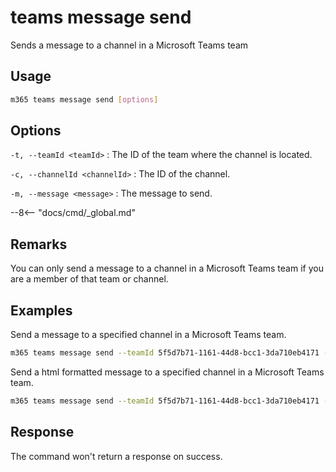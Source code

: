# teams message send

Sends a message to a channel in a Microsoft Teams team

## Usage

```sh
m365 teams message send [options]
```

## Options

`-t, --teamId <teamId>`
: The ID of the team where the channel is located.

`-c, --channelId <channelId>`
: The ID of the channel.

`-m, --message <message>`
: The message to send.

--8<-- "docs/cmd/_global.md"

## Remarks

You can only send a message to a channel in a Microsoft Teams team if you are a member of that team or channel.

## Examples

Send a message to a specified channel in a Microsoft Teams team.

```sh
m365 teams message send --teamId 5f5d7b71-1161-44d8-bcc1-3da710eb4171 --channelId 19:88f7e66a8dfe42be92db19505ae912a8@thread.skype --message "Hello World"
```

Send a html formatted message to a specified channel in a Microsoft Teams team.

```sh
m365 teams message send --teamId 5f5d7b71-1161-44d8-bcc1-3da710eb4171 --channelId 19:88f7e66a8dfe42be92db19505ae912a8@thread.skype --message "Hello <b>World</b>"
```

## Response

The command won't return a response on success.
